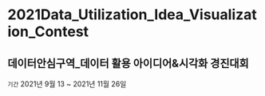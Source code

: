# 2021Data_Utilization_Idea_Visualization_Contest
데이터안심구역_데이터 활용 아이디어&시각화 경진대회
-------------
``` 기간 ```  2021년 9월 13 ~ 2021년 11월 26일

